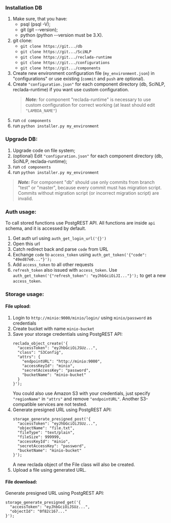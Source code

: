 ### Installation DB
1. Make sure, that you have:
    * psql (psql -V);
    * git (git --version);
    * python (python --version must be 3.X).
2. git clone:
    * ```git clone https://git.../db```
    * ```git clone https://git.../SciNLP```
    * ```git clone https://git.../reclada-runtime```
    * ```git clone https://git.../configurations```
    * ```git clone https://git.../components```
3. Create new environment configuration file (```my_environment.json```) in "configurations" or use existing (```commit``` and ```push``` are optional).
4. Create ```"configuration.json"``` for each component directory (db, SciNLP, reclada-runtime) if you want use custom configuration.
    > ***Note:*** for component "reclada-runtime" is necessary to use custom configuration for correct working (at least should edit ```"LAMBDA_NAME"```)
5. run ```cd components``` 
6. run ```python installer.py my_environment```
### Upgrade DB:
1. Upgrade code on file system;
2. (optional) Edit ```"configuration.json"``` for each component directory (db, SciNLP, reclada-runtime);
3. run ```cd components``` 
4. run ```python installer.py my_environment```
> ***Note:*** For component "db" should use only commits from branch "test" or "master", because every commit must has migration script. Commits without migration script (or incorrect migration script) are invalid.

### Auth usage:

To call stored functions use PostgREST API. 
All functions are inside `api` schema, and it is accessed by default.

1. Get auth url using `auth_get_login_url('{}')`
2. Open this url
3. Catch redirect back and parse `code` from URL
4. Exchange `code` to `access_token` using `auth_get_token('{"code": "49ed87e0..."}');`
5. Add `access_token` to all other requests
6. `refresh_token` also issued with `access_token`. Use `auth_get_token('{"refresh_token": "eyJhbGciOiJI..."}');` to get a new `access_token`.


### Storage usage:
#### File upload:

1. Login to `http://minio:9000/minio/login/` using `minio/password` as credentials
2. Create bucket with name `minio-bucket`
3. Save your storage credentials using PostgREST API:
   ```
   reclada_object_create('{
     "accessToken": "eyJhbGciOiJSUz...",
     "class": "S3Config",
     "attrs": {
       "endpointURL": "http://minio:9000",
       "accessKeyId": "minio",
       "secretAccessKey": "password",
       "bucketName": "minio-bucket"
     }
   }');
   ```
   You could also use Amazon S3 with your credentials, just specify `"regionName"` in `"attrs"` and remove `"endpointURL"`. Another S3-compatible services are not tested.
4. Generate presigned URL using PostgREST API:
   ```
   storage_generate_presigned_post('{
     "accessToken": "eyJhbGciOiJSUz...",
     "objectName": "file.txt",
     "fileType": "text/plain",
     "fileSize": 999999,
     "accessKeyId": "minio",
     "secretAccessKey": "password",
     "bucketName": "minio-bucket"
   }');
   ```
   A new reclada object of the File class will also be created.
5. Upload a file using generated URL.

#### File download:

Generate presigned URL using PostgREST API:
   ```
   storage_generate_presigned_get('{
     "accessToken": "eyJhbGciOiJSUz...",
     "objectId": "0f82c167..."
   }');
   ```
